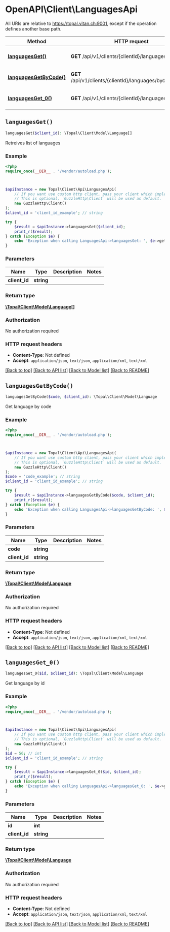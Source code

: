 # OpenAPI\Client\LanguagesApi

All URIs are relative to https://topal.vitan.ch:9001, except if the operation defines another base path.

| Method | HTTP request | Description |
| ------------- | ------------- | ------------- |
| [**languagesGet()**](LanguagesApi.md#languagesGet) | **GET** /api/v1/clients/{clientId}/languages | Retreives list of languages |
| [**languagesGetByCode()**](LanguagesApi.md#languagesGetByCode) | **GET** /api/v1/clients/{clientId}/languages/bycode/{code} | Get language by code |
| [**languagesGet_0()**](LanguagesApi.md#languagesGet_0) | **GET** /api/v1/clients/{clientId}/languages/{id} | Get language by id |


## `languagesGet()`

```php
languagesGet($client_id): \Topal\Client\Model\Language[]
```

Retreives list of languages

### Example

```php
<?php
require_once(__DIR__ . '/vendor/autoload.php');



$apiInstance = new Topal\Client\Api\LanguagesApi(
    // If you want use custom http client, pass your client which implements `GuzzleHttp\ClientInterface`.
    // This is optional, `GuzzleHttp\Client` will be used as default.
    new GuzzleHttp\Client()
);
$client_id = 'client_id_example'; // string

try {
    $result = $apiInstance->languagesGet($client_id);
    print_r($result);
} catch (Exception $e) {
    echo 'Exception when calling LanguagesApi->languagesGet: ', $e->getMessage(), PHP_EOL;
}
```

### Parameters

| Name | Type | Description  | Notes |
| ------------- | ------------- | ------------- | ------------- |
| **client_id** | **string**|  | |

### Return type

[**\Topal\Client\Model\Language[]**](../Model/Language.md)

### Authorization

No authorization required

### HTTP request headers

- **Content-Type**: Not defined
- **Accept**: `application/json`, `text/json`, `application/xml`, `text/xml`

[[Back to top]](#) [[Back to API list]](../../README.md#endpoints)
[[Back to Model list]](../../README.md#models)
[[Back to README]](../../README.md)

## `languagesGetByCode()`

```php
languagesGetByCode($code, $client_id): \Topal\Client\Model\Language
```

Get language by code

### Example

```php
<?php
require_once(__DIR__ . '/vendor/autoload.php');



$apiInstance = new Topal\Client\Api\LanguagesApi(
    // If you want use custom http client, pass your client which implements `GuzzleHttp\ClientInterface`.
    // This is optional, `GuzzleHttp\Client` will be used as default.
    new GuzzleHttp\Client()
);
$code = 'code_example'; // string
$client_id = 'client_id_example'; // string

try {
    $result = $apiInstance->languagesGetByCode($code, $client_id);
    print_r($result);
} catch (Exception $e) {
    echo 'Exception when calling LanguagesApi->languagesGetByCode: ', $e->getMessage(), PHP_EOL;
}
```

### Parameters

| Name | Type | Description  | Notes |
| ------------- | ------------- | ------------- | ------------- |
| **code** | **string**|  | |
| **client_id** | **string**|  | |

### Return type

[**\Topal\Client\Model\Language**](../Model/Language.md)

### Authorization

No authorization required

### HTTP request headers

- **Content-Type**: Not defined
- **Accept**: `application/json`, `text/json`, `application/xml`, `text/xml`

[[Back to top]](#) [[Back to API list]](../../README.md#endpoints)
[[Back to Model list]](../../README.md#models)
[[Back to README]](../../README.md)

## `languagesGet_0()`

```php
languagesGet_0($id, $client_id): \Topal\Client\Model\Language
```

Get language by id

### Example

```php
<?php
require_once(__DIR__ . '/vendor/autoload.php');



$apiInstance = new Topal\Client\Api\LanguagesApi(
    // If you want use custom http client, pass your client which implements `GuzzleHttp\ClientInterface`.
    // This is optional, `GuzzleHttp\Client` will be used as default.
    new GuzzleHttp\Client()
);
$id = 56; // int
$client_id = 'client_id_example'; // string

try {
    $result = $apiInstance->languagesGet_0($id, $client_id);
    print_r($result);
} catch (Exception $e) {
    echo 'Exception when calling LanguagesApi->languagesGet_0: ', $e->getMessage(), PHP_EOL;
}
```

### Parameters

| Name | Type | Description  | Notes |
| ------------- | ------------- | ------------- | ------------- |
| **id** | **int**|  | |
| **client_id** | **string**|  | |

### Return type

[**\Topal\Client\Model\Language**](../Model/Language.md)

### Authorization

No authorization required

### HTTP request headers

- **Content-Type**: Not defined
- **Accept**: `application/json`, `text/json`, `application/xml`, `text/xml`

[[Back to top]](#) [[Back to API list]](../../README.md#endpoints)
[[Back to Model list]](../../README.md#models)
[[Back to README]](../../README.md)
